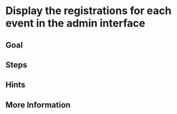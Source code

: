 Display the registrations for each event in the admin interface 
===============================================================

Goal
----


Steps
-----


Hints
-----


More Information
----------------

